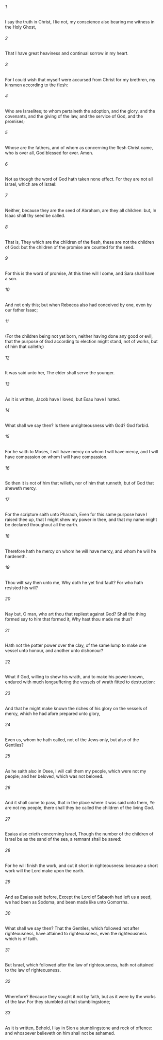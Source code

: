 ###### 1
I say the truth in Christ, I lie not, my conscience also bearing me witness in the Holy Ghost,

###### 2
That I have great heaviness and continual sorrow in my heart.

###### 3
For I could wish that myself were accursed from Christ for my brethren, my kinsmen according to the flesh:

###### 4
Who are Israelites; to whom pertaineth the adoption, and the glory, and the covenants, and the giving of the law, and the service of God, and the promises;

###### 5
Whose are the fathers, and of whom as concerning the flesh Christ came, who is over all, God blessed for ever. Amen.

###### 6
Not as though the word of God hath taken none effect. For they are not all Israel, which are of Israel:

###### 7
Neither, because they are the seed of Abraham, are they all children: but, In Isaac shall thy seed be called.

###### 8
That is, They which are the children of the flesh, these are not the children of God: but the children of the promise are counted for the seed.

###### 9
For this is the word of promise, At this time will I come, and Sara shall have a son.

###### 10
And not only this; but when Rebecca also had conceived by one, even by our father Isaac;

###### 11
(For the children being not yet born, neither having done any good or evil, that the purpose of God according to election might stand, not of works, but of him that calleth;)

###### 12
It was said unto her, The elder shall serve the younger.

###### 13
As it is written, Jacob have I loved, but Esau have I hated.

###### 14
What shall we say then? Is there unrighteousness with God? God forbid.

###### 15
For he saith to Moses, I will have mercy on whom I will have mercy, and I will have compassion on whom I will have compassion.

###### 16
So then it is not of him that willeth, nor of him that runneth, but of God that sheweth mercy.

###### 17
For the scripture saith unto Pharaoh, Even for this same purpose have I raised thee up, that I might shew my power in thee, and that my name might be declared throughout all the earth.

###### 18
Therefore hath he mercy on whom he will have mercy, and whom he will he hardeneth.

###### 19
Thou wilt say then unto me, Why doth he yet find fault? For who hath resisted his will?

###### 20
Nay but, O man, who art thou that repliest against God? Shall the thing formed say to him that formed it, Why hast thou made me thus?

###### 21
Hath not the potter power over the clay, of the same lump to make one vessel unto honour, and another unto dishonour?

###### 22
What if God, willing to shew his wrath, and to make his power known, endured with much longsuffering the vessels of wrath fitted to destruction:

###### 23
And that he might make known the riches of his glory on the vessels of mercy, which he had afore prepared unto glory,

###### 24
Even us, whom he hath called, not of the Jews only, but also of the Gentiles?

###### 25
As he saith also in Osee, I will call them my people, which were not my people; and her beloved, which was not beloved.

###### 26
And it shall come to pass, that in the place where it was said unto them, Ye are not my people; there shall they be called the children of the living God.

###### 27
Esaias also crieth concerning Israel, Though the number of the children of Israel be as the sand of the sea, a remnant shall be saved:

###### 28
For he will finish the work, and cut it short in righteousness: because a short work will the Lord make upon the earth.

###### 29
And as Esaias said before, Except the Lord of Sabaoth had left us a seed, we had been as Sodoma, and been made like unto Gomorrha.

###### 30
What shall we say then? That the Gentiles, which followed not after righteousness, have attained to righteousness, even the righteousness which is of faith.

###### 31
But Israel, which followed after the law of righteousness, hath not attained to the law of righteousness.

###### 32
Wherefore? Because they sought it not by faith, but as it were by the works of the law. For they stumbled at that stumblingstone;

###### 33
As it is written, Behold, I lay in Sion a stumblingstone and rock of offence: and whosoever believeth on him shall not be ashamed.

